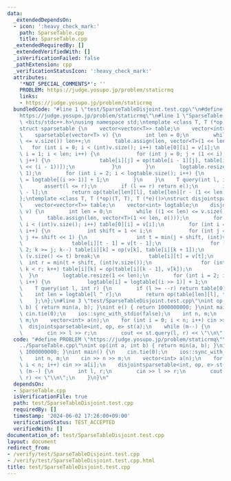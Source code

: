 ```yaml
---
data:
  _extendedDependsOn:
  - icon: ':heavy_check_mark:'
    path: SparseTable.cpp
    title: SparseTable.cpp
  _extendedRequiredBy: []
  _extendedVerifiedWith: []
  _isVerificationFailed: false
  _pathExtension: cpp
  _verificationStatusIcon: ':heavy_check_mark:'
  attributes:
    '*NOT_SPECIAL_COMMENTS*': ''
    PROBLEM: https://judge.yosupo.jp/problem/staticrmq
    links:
    - https://judge.yosupo.jp/problem/staticrmq
  bundledCode: "#line 1 \"test/SparseTableDisjoint.test.cpp\"\n#define PROBLEM \"\
    https://judge.yosupo.jp/problem/staticrmq\"\n#line 1 \"SparseTable.cpp\"\n#include\
    \ <bits/stdc++.h>\nusing namespace std;\ntemplate <class T, T (*op)(T, T), T (*e)()>\n\
    struct sparsetable {\n    vector<vector<T>> table;\n    vector<int> logtable;\n\
    \    sparsetable(vector<T> v) {\n        int len = 0;\n        while ((1 << len)\
    \ <= v.size()) len++;\n        table.assign(len, vector<T>(1 << len));\n     \
    \   for (int i = 0; i < (int)v.size(); i++) table[0][i] = v[i];\n        for (int\
    \ i = 1; i < len; i++) {\n            for (int j = 0; j + (1 << i) <= (1 << len);\
    \ j++) {\n                table[i][j] = op(table[i - 1][j], table[i - 1][j + (1\
    \ << (i - 1))]);\n            }\n        }\n        logtable.resize(v.size() +\
    \ 1);\n        for (int i = 2; i < logtable.size(); i++) {\n            logtable[i]\
    \ = logtable[(i >> 1)] + 1;\n        }\n    }\n    T query(int l, int r) {\n \
    \       assert(l <= r);\n        if (l == r) return e();\n        int len = logtable[r\
    \ - l];\n        return op(table[len][l], table[len][r - (1 << len)]);\n    }\n\
    };\ntemplate <class T, T (*op)(T, T), T (*e)()>\nstruct disjointsparsetable {\n\
    \    vector<vector<T>> table;\n    vector<int> logtable;\n    disjointsparsetable(vector<T>\
    \ v) {\n        int len = 0;\n        while ((1 << len) <= v.size()) len++;\n\
    \        table.assign(len, vector<T>(1 << len, e()));\n        for (int i = 0;\
    \ i < (int)v.size(); i++) table[0][i] = v[i];\n        for (int i = 1; i < len;\
    \ i++) {\n            int shift = 1 << i;\n            for (int j = 0; j < (int)v.size();\
    \ j += shift << 1) {\n                int t = min(j + shift, (int)v.size());\n\
    \                table[i][t - 1] = v[t - 1];\n                for (int k = t -\
    \ 2; k >= j; k--) table[i][k] = op(v[k], table[i][k + 1]);\n                if\
    \ (v.size() <= t) break;\n                table[i][t] = v[t];\n              \
    \  int r = min(t + shift, (int)v.size());\n                for (int k = t + 1;\
    \ k < r; k++) table[i][k] = op(table[i][k - 1], v[k]);\n            }\n      \
    \  }\n        logtable.resize(1 << len);\n        for (int i = 2; i < logtable.size();\
    \ i++) {\n            logtable[i] = logtable[(i >> 1)] + 1;\n        }\n    }\n\
    \    T query(int l, int r) {\n        if (l >= --r) return table[0][l];\n    \
    \    int len = logtable[l ^ r];\n        return op(table[len][l], table[len][r]);\n\
    \    };\n};\n#line 3 \"test/SparseTableDisjoint.test.cpp\"\nint op(int a, int\
    \ b) { return min(a, b); }\nint e() { return 1000000000; }\nint main() {\n   \
    \ cin.tie(0);\n    ios::sync_with_stdio(false);\n    int n, m;\n    cin >> n >>\
    \ m;\n    vector<int> a(n);\n    for (int i = 0; i < n; i++) cin >> a[i];\n  \
    \  disjointsparsetable<int, op, e> st(a);\n    while (m--) {\n        int l, r;\n\
    \        cin >> l >> r;\n        cout << st.query(l, r) << \"\\n\";\n    }\n}\n"
  code: "#define PROBLEM \"https://judge.yosupo.jp/problem/staticrmq\"\n#include \"\
    ../SparseTable.cpp\"\nint op(int a, int b) { return min(a, b); }\nint e() { return\
    \ 1000000000; }\nint main() {\n    cin.tie(0);\n    ios::sync_with_stdio(false);\n\
    \    int n, m;\n    cin >> n >> m;\n    vector<int> a(n);\n    for (int i = 0;\
    \ i < n; i++) cin >> a[i];\n    disjointsparsetable<int, op, e> st(a);\n    while\
    \ (m--) {\n        int l, r;\n        cin >> l >> r;\n        cout << st.query(l,\
    \ r) << \"\\n\";\n    }\n}\n"
  dependsOn:
  - SparseTable.cpp
  isVerificationFile: true
  path: test/SparseTableDisjoint.test.cpp
  requiredBy: []
  timestamp: '2024-06-02 17:26:00+09:00'
  verificationStatus: TEST_ACCEPTED
  verifiedWith: []
documentation_of: test/SparseTableDisjoint.test.cpp
layout: document
redirect_from:
- /verify/test/SparseTableDisjoint.test.cpp
- /verify/test/SparseTableDisjoint.test.cpp.html
title: test/SparseTableDisjoint.test.cpp
---
```

